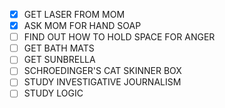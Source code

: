 - [x] GET LASER FROM MOM
- [x] ASK MOM FOR HAND SOAP
- [ ] FIND OUT HOW TO HOLD SPACE FOR ANGER
- [ ] GET BATH MATS
- [ ] GET SUNBRELLA
- [ ] SCHROEDINGER'S CAT SKINNER BOX
- [ ] STUDY INVESTIGATIVE JOURNALISM
- [ ] STUDY LOGIC